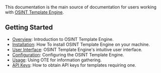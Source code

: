 This documentation is the main source of documentation for users working with [OSINT Template Engine](https://SpiderSuite.github.io/OTE).

## Getting Started
* [Overview](Overview): Introduction to OSINT Template Engine.
* [Installation](Installation): How To install OSINT Template Engine on your machine.
* [User Interface](UserInterface): OSINT Template Engine's intuitive user interface.
* [Configuration](Configuration): Configuring the OSINT Template Engine.
* [Usage](Usage): Using OTE for information gathering.
* [API Keys](APIKeys): How to obtain API keys for templates requiring one.